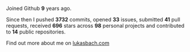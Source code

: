 Joined Github **9** years ago.

Since then I pushed **3732** commits, opened **33** issues, submitted **41** pull requests, received **696** stars across **98** personal projects and contributed to **14** public repositories.

Find out more about me on [lukasbach.com](https://lukasbach.com)

